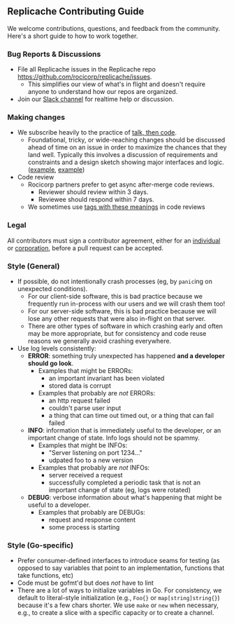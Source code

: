 ## Replicache Contributing Guide

We welcome contributions, questions, and feedback from the community. Here's a short guide
to how to work together.

### Bug Reports & Discussions

* File all Replicache issues in the Replicache repo https://github.com/rocicorp/replicache/issues. 
   * This simplifies our view of what's in flight and doesn't require anyone to understand how our repos are organized.
* Join our [Slack channel](https://join.slack.com/t/rocicorp/shared_invite/zt-dcez2xsi-nAhW1Lt~32Y3~~y54pMV0g) for realtime help or discussion.

### Making changes

* We subscribe heavily to the practice of [talk, then code](https://dave.cheney.net/2019/02/18/talk-then-code).
   * Foundational, tricky, or wide-reaching changes should be discussed ahead of time on an issue in order to maximize the chances that they land well. Typically this involves a discussion of requirements and constraints and a design sketch showing major interfaces and logic. ([example](https://github.com/rocicorp/replicache/issues/27), [example](https://github.com/rocicorp/replicache/issues/30))
* Code review
   * Rocicorp partners prefer to get async after-merge code reviews. 
      * Reviewer should review within 3 days.
      * Reviewee should respond within 7 days.
   * We sometimes use [tags with these meanings](https://news.ycombinator.com/item?id=23027988) in code reviews

### Legal

All contributors must sign a contributor agreement, either for an <a href="https://rocicorp.github.io/ca/individual.html">individual</a> or <a href="https://rocicorp.github.io/ca/corporation.html">corporation</a>, before a pull request can be accepted.

### Style (General)

* If possible, do not intentionally crash processes (eg, by `panic`ing on unexpected conditions).
  * For our client-side software, this is bad practice because we frequently run in-process with our users and we will crash them too!
  * For our server-side software, this is bad practice because we will lose any other requests that were also in-flight on that server.
  * There are other types of software in which crashing early and often may be more appropriate, but for consistency and code reuse reasons we generally avoid crashing everywhere.
* Use log levels consistently:
   * **ERROR**: something truly unexpected has happened **and a developer should go look**.
      * Examples that might be ERRORs:
         * an important invariant has been violated
         * stored data is corrupt
      * Examples that probably are *not* ERRORs:
         * an http request failed
         * couldn't parse user input
         * a thing that can time out timed out, or a thing that can fail failed
   * **INFO**: information that is immediately useful to the developer, or an important change of state. Info logs should not be spammy.
      * Examples that might be INFOs:
         * "Server listening on port 1234..."
         * udpated foo to a new version
      * Examples that probably are *not* INFOs:
         * server received a request
         * successfully completed a periodic task that is not an important change of state (eg, logs were rotated)
   * **DEBUG**: verbose information about what's happening that might be useful to a developer.
      * Examples that probably are DEBUGs:
         * request and response content
         * some process is starting

### Style (Go-specific)

* Prefer consumer-defined interfaces to introduce seams for testing (as opposed to say variables that point to an implementation, functions that take functions, etc)
* Code must be gofmt'd but does *not* have to lint
* There are a lot of ways to initialize variables in Go. For consistency, we default to literal-style initialization (e.g., `Foo{}` or `map[string]string{}`) because it's a few chars shorter. We use `make` or `new` when necessary, e.g., to create a slice with a specific capacity or to create a channel.
